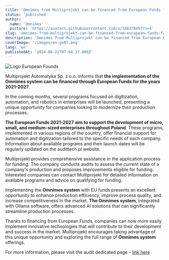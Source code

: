 ```yaml
---
title: 'Omnimes from Multiprojekt can be financed from European Funds for the years 2021-2027'
status: 'published'
author:
  name: 'Omnimes'
  picture: 'https://avatars.githubusercontent.com/u/166378457?v=4'
slug: 'omnimes-from-multiprojekt-can-be-financed-from-european-funds-for-the-years-2021-2027'
description: 'Omnimes from Multiprojekt can be financed from European Funds for the years 2021-2027'
coverImage: '/images/en-gxNT.png'
lang: 'en'
publishedAt: '2024-06-21T07:04:37.000Z'
---
```


![Logo European Founds](/images/en-g0OD.png)

Multiprojekt Automatyka Sp. z o.o. informs that **the implementation of the Omnimes system can be financed through European Funds for the years 2021-2027**.

In the coming months, several programs focused on digitization, automation, and robotics in enterprises will be launched, presenting a unique opportunity for companies looking to modernize their production processes.

**The European Funds 2021-2027 aim to support the development of micro, small, and medium-sized enterprises throughout Poland**. These programs, implemented in various regions of the country, offer financial support for automation and digitization tailored to the specific needs of each company. Information about available programs and their launch dates will be regularly updated on the audittech.pl website.

Multiprojekt provides comprehensive assistance in the application process for funding. The company conducts audits to assess the current state of a company's production and proposes improvements eligible for funding. Interested companies can contact Multiprojekt for detailed information on available programs and advice on qualifying for funding.

Implementing the **Omnimes system** with EU funds presents an excellent opportunity to enhance production efficiency, improve process quality, and increase competitiveness in the market. **The Omnimes system**, integrated with Ollama software, offers advanced AI solutions that can significantly streamline production processes.

Thanks to financing from European Funds, companies can now more easily implement innovative technologies that will contribute to their development and success in the market. Multiprojekt encourages taking advantage of this unique opportunity and exploring the full range of **Omnimes system** offerings.

For more information, please visit the audit dedicated page - [link here](https://audittech.pl/)